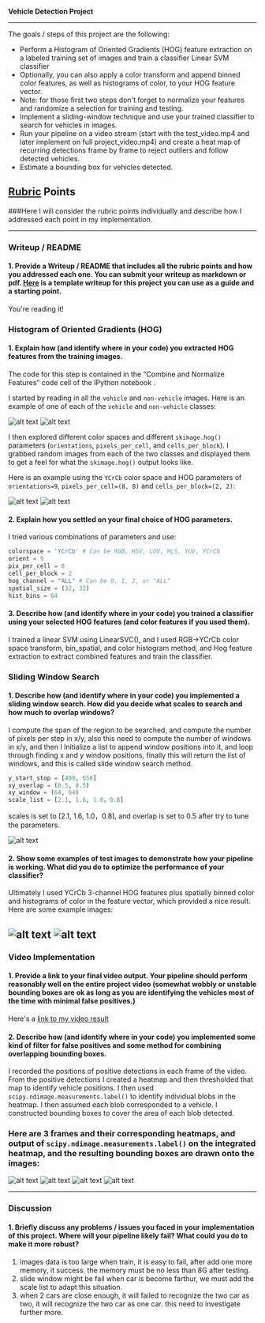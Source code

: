 
**Vehicle Detection Project**

---

The goals / steps of this project are the following:

* Perform a Histogram of Oriented Gradients (HOG) feature extraction on a labeled training set of images and train a classifier Linear SVM classifier
* Optionally, you can also apply a color transform and append binned color features, as well as histograms of color, to your HOG feature vector. 
* Note: for those first two steps don't forget to normalize your features and randomize a selection for training and testing.
* Implement a sliding-window technique and use your trained classifier to search for vehicles in images.
* Run your pipeline on a video stream (start with the test_video.mp4 and later implement on full project_video.mp4) and create a heat map of recurring detections frame by frame to reject outliers and follow detected vehicles.
* Estimate a bounding box for vehicles detected.

[//]: # (Image References)
[image1]: ./output_images/vehicle.png
[image2]: ./output_images/non-vehicle.png 
[image3]: ./output_images/car_hog.png
[image4]: ./output_images/notcar_hog.png
[image5]: ./output_images/slide_window.png
[image6]: ./output_images/slide_window3.png
[image7]: ./output_images/slide_window2.png

[image8]: ./output_images/bboxes_and_heat1.png
[image9]: ./output_images/bboxes_and_heat2.png
[image10]: ./output_images/bboxes_and_heat3.png
[image11]: ./output_images/bboxes_and_heat4.png
[video1]: ./project_video_output.mp4

## [Rubric](https://review.udacity.com/#!/rubrics/513/view) Points
###Here I will consider the rubric points individually and describe how I addressed each point in my implementation.  

---
### Writeup / README

#### 1. Provide a Writeup / README that includes all the rubric points and how you addressed each one.  You can submit your writeup as markdown or pdf.  [Here](https://github.com/udacity/CarND-Vehicle-Detection/blob/master/writeup_template.md) is a template writeup for this project you can use as a guide and a starting point.  

You're reading it!

### Histogram of Oriented Gradients (HOG)

#### 1. Explain how (and identify where in your code) you extracted HOG features from the training images.

The code for this step is contained in the “Combine and Normalize Features” code cell of the IPython notebook .  

I started by reading in all the `vehicle` and `non-vehicle` images.  Here is an example of one of each of the `vehicle` and `non-vehicle` classes:

![alt text][image1]
![alt text][image2]

I then explored different color spaces and different `skimage.hog()` parameters (`orientations`, `pixels_per_cell`, and `cells_per_block`).  I grabbed random images from each of the two classes and displayed them to get a feel for what the `skimage.hog()` output looks like.

Here is an example using the `YCrCb` color space and HOG parameters of `orientations=9`, `pixels_per_cell=(8, 8)` and `cells_per_block=(2, 2)`:


![alt text][image3]
![alt text][image4]

#### 2. Explain how you settled on your final choice of HOG parameters.

I tried various combinations of parameters and use:

```python
colorspace = 'YCrCb' # Can be RGB, HSV, LUV, HLS, YUV, YCrCb
orient = 9
pix_per_cell = 8
cell_per_block = 2
hog_channel = "ALL" # Can be 0, 1, 2, or "ALL"
spatial_size = (32, 32) 
hist_bins = 64 
```

#### 3. Describe how (and identify where in your code) you trained a classifier using your selected HOG features (and color features if you used them).

I trained a linear SVM using LinearSVC(), and I used RGB->YCrCb color space transform, bin_spatial, and color histogram method, and Hog feature extraction to extract combined features  and train the classifier.

### Sliding Window Search

#### 1. Describe how (and identify where in your code) you implemented a sliding window search.  How did you decide what scales to search and how much to overlap windows?

I compute the span of the region to be searched, and compute the number of pixels per step in x/y, also this need to compute the number of windows in x/y, and then I Initialize a list to append window positions into it, and loop through finding x and y window positions, finally this will return the list of windows, and this is called slide window search method.

```python
y_start_stop = [400, 656]
xy_overlap = (0.5, 0.5)
xy_window = (64, 64)
scale_list = [2.1, 1.6, 1.0，0.8]
```

scales is set to [2.1, 1.6, 1.0，0.8], and overlap is set to 0.5 after try to tune the parameters.

![alt text][image5]

#### 2. Show some examples of test images to demonstrate how your pipeline is working.  What did you do to optimize the performance of your classifier?

Ultimately I used YCrCb 3-channel HOG features plus spatially binned color and histograms of color in the feature vector, which provided a nice result.  Here are some example images:

![alt text][image6]
![alt text][image7]
---

### Video Implementation

#### 1. Provide a link to your final video output.  Your pipeline should perform reasonably well on the entire project video (somewhat wobbly or unstable bounding boxes are ok as long as you are identifying the vehicles most of the time with minimal false positives.)
Here's a [link to my video result](./project_video_output.mp4)


#### 2. Describe how (and identify where in your code) you implemented some kind of filter for false positives and some method for combining overlapping bounding boxes.

I recorded the positions of positive detections in each frame of the video.  From the positive detections I created a heatmap and then thresholded that map to identify vehicle positions.  I then used `scipy.ndimage.measurements.label()` to identify individual blobs in the heatmap.  I then assumed each blob corresponded to a vehicle.  I constructed bounding boxes to cover the area of each blob detected.  

### Here are 3 frames and their corresponding heatmaps, and output of `scipy.ndimage.measurements.label()` on the integrated heatmap, and the resulting bounding boxes are drawn onto the images:

![alt text][image8]
![alt text][image9]
![alt text][image10]
![alt text][image11]


---

### Discussion

#### 1. Briefly discuss any problems / issues you faced in your implementation of this project.  Where will your pipeline likely fail?  What could you do to make it more robust?

1. images data is too large when train, it is easy to fail, after add one more memory, it success. the memory must be no less than 8G after testing.
2. slide window might be fail when car is become farthur, we must add the scale list to adapt this situation.
3. when 2 cars are close enough, it will failed to recognize the two car as two, it will recognize the two car as one car. this need to investigate further more.


